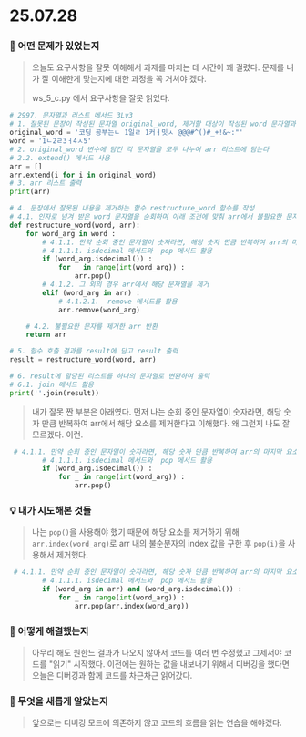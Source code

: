 # 25.07.28

### 🔎 어떤 문제가 있었는지
> 오늘도 요구사항을 잘못 이해해서 과제를 마치는 데 시간이 꽤 걸렸다.
> 문제를 내가 잘 이해한게 맞는지에 대한 과정을 꼭 거쳐야 겠다.
>
> ws_5_c.py 에서 요구사항을 잘못 읽었다.

```python
# 2997. 문자열과 리스트 메서드 3Lv3
# 1. 잘못된 문장이 작성된 문자열 original_word, 제거할 대상이 작성된 word 문자열과 빈 리스트 arr이 주어 짐
original_word = '코딩 공부는ㄴ 1일ㄹ 1커ㅓ밋ㅅ @@@#^()#_+!&~:"'
word = '1ㄴ2ㄹ3ㅓ4ㅅ5'
# 2. original_word 변수에 담긴 각 문자열을 모두 나누어 arr 리스트에 담는다
# 2.2. extend() 메서드 사용
arr = []
arr.extend(i for i in original_word)
# 3. arr 리스트 출력
print(arr)

# 4. 문장에서 잘못된 내용을 제거하는 함수 restructure_word 함수를 작성
# 4.1. 인자로 넘겨 받은 word 문자열을 순회하며 아래 조건에 맞춰 arr에서 불필요한 문자열 제거
def restructure_word(word, arr):
    for word_arg in word : 
        # 4.1.1. 만약 순회 중인 문자열이 숫자라면, 해당 숫자 만큼 반복하여 arr의 마지막 요소를 제거
        # 4.1.1.1. isdecimal 메서드와  pop 메서드 활용
        if (word_arg.isdecimal()) :
            for _ in range(int(word_arg)) :
                arr.pop()
        # 4.1.2. 그 외의 경우 arr에서 해당 문자열을 제거
        elif (word_arg in arr) :
            # 4.1.2.1.  remove 메서드를 활용
            arr.remove(word_arg)

    # 4.2. 불필요한 문자를 제거한 arr 반환
    return arr

# 5. 함수 호출 결과를 result에 담고 result 출력
result = restructure_word(word, arr)

# 6. result에 할당된 리스트를 하나의 문자열로 변환하여 출력
# 6.1. join 메서드 활용
print(''.join(result))
```
> 내가 잘못 짠 부분은 아래였다.
> 먼저 나는 순회 중인 문자열이 숫자라면, 해당 숫자 만큼 반복하여 arr에서 해당 요소를 제거한다고 이해했다.
> 왜 그런지 나도 잘 모르겠다. 이런.
> 

```python
 # 4.1.1. 만약 순회 중인 문자열이 숫자라면, 해당 숫자 만큼 반복하여 arr의 마지막 요소를 제거
        # 4.1.1.1. isdecimal 메서드와  pop 메서드 활용
        if (word_arg.isdecimal()) :
            for _ in range(int(word_arg)) :
                arr.pop()

```


> 
### 💡 내가 시도해본 것들
> 나는 `pop()`을 사용해야 했기 때문에 해당 요소를 제거하기 위해 `arr.index(word_arg)`로 arr 내의 불순분자의 index 값을 구한 후 `pop(i)`을 사용해서 제거했다.
> 
```python
 # 4.1.1. 만약 순회 중인 문자열이 숫자라면, 해당 숫자 만큼 반복하여 arr의 마지막 요소를 제거
        # 4.1.1.1. isdecimal 메서드와  pop 메서드 활용
        if (word_arg in arr) and (word_arg.isdecimal()) :
            for _ in range(int(word_arg)) :
                arr.pop(arr.index(word_arg))

```

### 🧭 어떻게 해결했는지
> 아무리 해도 원한느 결과가 나오지 않아서 코드를 여러 번 수정했고 그제서야 코드를 "읽기" 시작했다.
> 이전에는 원하는 값을 내보내기 위해서 디버깅을 했다면 오늘은 디버깅과 함께 코드를 차근차근 읽어갔다.


### 📗 무엇을 새롭게 알았는지
> 앞으로는 디버깅 모드에 의존하지 않고 코드의 흐름을 읽는 연습을 해야겠다.
> 
